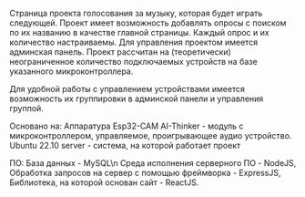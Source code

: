 Страница проекта голосования за музыку, которая будет играть следующей.
Проект имеет возможность добавлять опросы с поиском по их названию в качестве главной страницы.
Каждый опрос и их количество настраиваемы.
Для управления проектом имеется админская панель.
Проект рассчитан на (теоретически) неограниченное количество 
подключаемых устройств на базе указанного микроконтроллера.

Для удобной работы с управлением устройствами имеется возможность их
группировки в админской панели и управления группой.

Основано на:
Аппаратура
Esp32-CAM AI-Thinker - модуль с микроконтроллером, управляемое, проигрывающее аудио устройство.
Ubuntu 22.10 server - система, на которой работает проект

ПО:
База данных - MySQL\n
Среда исполнения серверного ПО - NodeJS,
Обработка запросов на сервер с помощью фреймворка - ExpressJS,
Библиотека, на которой основан сайт - ReactJS.
